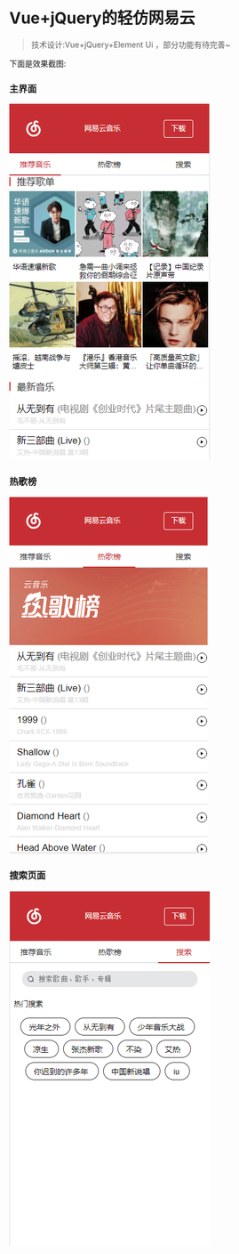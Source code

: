 # Vue+jQuery的轻仿网易云

>技术设计:Vue+jQuery+Element Ui ，部分功能有待完善~

下面是效果截图:

### 主界面

![主界面](screenshots/ex1.png)


### 热歌榜

![主界面](screenshots/ex2.png)


### 搜索页面

![主界面](screenshots/ex3.png)